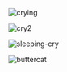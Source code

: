 ![crying](https://user-images.githubusercontent.com/99400979/208913002-dcd6ccde-5c77-4925-9f21-838b67670697.jpg)

![cry2](https://user-images.githubusercontent.com/99400979/208913442-ba47c045-820b-4c18-bf12-aff5617c11c7.png)

![sleeping-cry](https://user-images.githubusercontent.com/99400979/208913694-a0d1acbe-5d3e-4d76-b27b-7eebc9a7570e.jpg)

![buttercat](https://user-images.githubusercontent.com/99400979/208913671-679c8b15-1ef1-4e62-8ae0-5c01f45c4e87.jpg)


